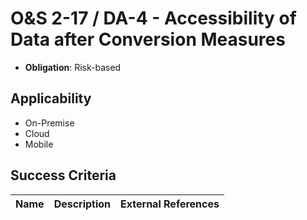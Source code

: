# O&S 2-17 / DA-4 - Accessibility of Data after Conversion Measures

- **Obligation**: Risk-based






## Applicability

- On-Premise
- Cloud
- Mobile



## Success Criteria

| Name | Description | External References |
| ----- | ---------- | ------------------- |

